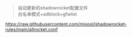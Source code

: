 > 自动更新的shadowrocket配置文件  
> 白名单模式+adblock+gfwlist  
  
https://raw.githubusercontent.com/mixool/shadowrocket-rules/main/allrocket.conf
